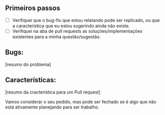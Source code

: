 ## Primeiros passos

- [ ] Verifiquei que o bug-fix que estou relatando pode ser replicado, ou que a característica que eu estou sugerindo ainda não existe.
- [ ] Verifiquei na aba de pull requests as soluções/implementações existentes para a minha questão/sugestão.

## Bugs:

[resumo do problema]

## Características:

[resumo da cracterística para um Pull request]

Vamos considerar o seu pedido, mas pode ser fechado se é algo que não está ativamente planejando para ser trabalho.
